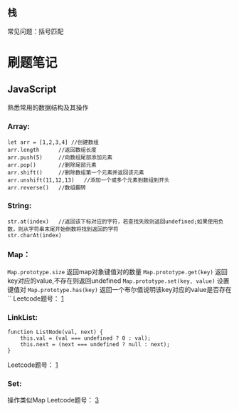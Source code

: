 ## 栈
常见问题：括号匹配
# 刷题笔记

## JavaScript
熟悉常用的数据结构及其操作

### Array:
```
let arr = [1,2,3,4] //创建数组
arr.length      //返回数组长度
arr.push(5)     //向数组尾部添加元素
arr.pop()       //删除尾部元素
arr.shift()     //删除数组第一个元素并返回该元素
arr.unshift(11,12,13)   //添加一个或多个元素到数组到开头
arr.reverse()   //数组翻转

```
### String:
```
str.at(index)   //返回该下标对应的字符，若查找失败则返回undefined;如果使用负数，则从字符串末尾开始倒数将找到返回的字符
str.charAt(index)
```

### Map：
`Map.prototype.size` 返回map对象键值对的数量
`Map.prototype.get(key)` 返回key对应的value,不存在则返回undefined
`Map.prototype.set(key, value)` 设置键值对
`Map.prototype.has(key)` 返回一个布尔值说明该key对应的value是否存在
``
Leetcode题号：
[1]()

### LinkList:
```
function ListNode(val, next) {
    this.val = (val === undefined ? 0 : val);
    this.next = (next === undefined ? null : next);
}
```
Leetcode题号：
[1]()

### Set:
操作类似Map
Leetcode题号：
[3]()

